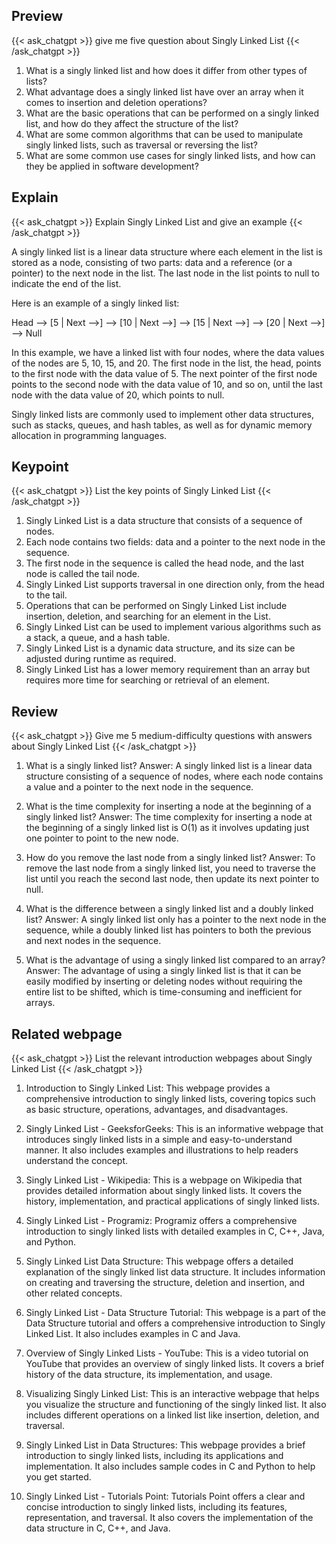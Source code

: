 ## Preview
{{< ask_chatgpt >}}
give me five question about Singly Linked List
{{< /ask_chatgpt >}}



1. What is a singly linked list and how does it differ from other types of lists?
2. What advantage does a singly linked list have over an array when it comes to insertion and deletion operations?
3. What are the basic operations that can be performed on a singly linked list, and how do they affect the structure of the list?
4. What are some common algorithms that can be used to manipulate singly linked lists, such as traversal or reversing the list?
5. What are some common use cases for singly linked lists, and how can they be applied in software development?   

## Explain
{{< ask_chatgpt >}}
Explain Singly Linked List and give an example
{{< /ask_chatgpt >}}



A singly linked list is a linear data structure where each element in the list is stored as a node, consisting of two parts: data and a reference (or a pointer) to the next node in the list. The last node in the list points to null to indicate the end of the list. 

Here is an example of a singly linked list:

Head --> [5 | Next -->] --> [10 | Next -->] --> [15 | Next -->] --> [20 | Next -->] --> Null

In this example, we have a linked list with four nodes, where the data values of the nodes are 5, 10, 15, and 20. The first node in the list, the head, points to the first node with the data value of 5. The next pointer of the first node points to the second node with the data value of 10, and so on, until the last node with the data value of 20, which points to null. 

Singly linked lists are commonly used to implement other data structures, such as stacks, queues, and hash tables, as well as for dynamic memory allocation in programming languages.   

## Keypoint
{{< ask_chatgpt >}}
List the key points of Singly Linked List
{{< /ask_chatgpt >}}



1. Singly Linked List is a data structure that consists of a sequence of nodes.  
2. Each node contains two fields: data and a pointer to the next node in the sequence.  
3. The first node in the sequence is called the head node, and the last node is called the tail node.  
4. Singly Linked List supports traversal in one direction only, from the head to the tail.  
5. Operations that can be performed on Singly Linked List include insertion, deletion, and searching for an element in the List.  
6. Singly Linked List can be used to implement various algorithms such as a stack, a queue, and a hash table.  
7. Singly Linked List is a dynamic data structure, and its size can be adjusted during runtime as required.  
8. Singly Linked List has a lower memory requirement than an array but requires more time for searching or retrieval of an element.   

## Review
{{< ask_chatgpt >}}
Give me 5 medium-difficulty questions with answers about Singly Linked List
{{< /ask_chatgpt >}}



1. What is a singly linked list?
Answer: A singly linked list is a linear data structure consisting of a sequence of nodes, where each node contains a value and a pointer to the next node in the sequence.

2. What is the time complexity for inserting a node at the beginning of a singly linked list?
Answer: The time complexity for inserting a node at the beginning of a singly linked list is O(1) as it involves updating just one pointer to point to the new node.

3. How do you remove the last node from a singly linked list?
Answer: To remove the last node from a singly linked list, you need to traverse the list until you reach the second last node, then update its next pointer to null.

4. What is the difference between a singly linked list and a doubly linked list?
Answer: A singly linked list only has a pointer to the next node in the sequence, while a doubly linked list has pointers to both the previous and next nodes in the sequence.

5. What is the advantage of using a singly linked list compared to an array?
Answer: The advantage of using a singly linked list is that it can be easily modified by inserting or deleting nodes without requiring the entire list to be shifted, which is time-consuming and inefficient for arrays.   

## Related webpage
{{< ask_chatgpt >}}
List the relevant introduction webpages about Singly Linked List
{{< /ask_chatgpt >}}



1. Introduction to Singly Linked List: This webpage provides a comprehensive introduction to singly linked lists, covering topics such as basic structure, operations, advantages, and disadvantages.

2. Singly Linked List - GeeksforGeeks: This is an informative webpage that introduces singly linked lists in a simple and easy-to-understand manner. It also includes examples and illustrations to help readers understand the concept.

3. Singly Linked List - Wikipedia: This is a webpage on Wikipedia that provides detailed information about singly linked lists. It covers the history, implementation, and practical applications of singly linked lists.

4. Singly Linked List - Programiz: Programiz offers a comprehensive introduction to singly linked lists with detailed examples in C, C++, Java, and Python.

5. Singly Linked List Data Structure: This webpage offers a detailed explanation of the singly linked list data structure. It includes information on creating and traversing the structure, deletion and insertion, and other related concepts.

6. Singly Linked List - Data Structure Tutorial: This webpage is a part of the Data Structure tutorial and offers a comprehensive introduction to Singly Linked List. It also includes examples in C and Java.

7. Overview of Singly Linked Lists - YouTube: This is a video tutorial on YouTube that provides an overview of singly linked lists. It covers a brief history of the data structure, its implementation, and usage.

8. Visualizing Singly Linked List: This is an interactive webpage that helps you visualize the structure and functioning of the singly linked list. It also includes different operations on a linked list like insertion, deletion, and traversal.

9. Singly Linked List in Data Structures: This webpage provides a brief introduction to singly linked lists, including its applications and implementation. It also includes sample codes in C and Python to help you get started.

10. Singly Linked List - Tutorials Point: Tutorials Point offers a clear and concise introduction to singly linked lists, including its features, representation, and traversal. It also covers the implementation of the data structure in C, C++, and Java.   

